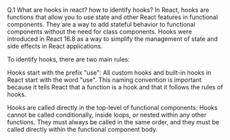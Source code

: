 Q.1 What are hooks in react? how to identify hooks?
In React, hooks are functions that allow you to use state and other React features in functional components. They are a way to add stateful behavior to functional components without the need for class components. Hooks were introduced in React 16.8 as a way to simplify the management of state and side effects in React applications.

To identify hooks, there are two main rules:

Hooks start with the prefix "use": All custom hooks and built-in hooks in React start with the word "use". This naming convention is important because it tells React that a function is a hook and that it follows the rules of hooks.

Hooks are called directly in the top-level of functional components: Hooks cannot be called conditionally, inside loops, or nested within any other functions. They must always be called in the same order, and they must be called directly within the functional component body.